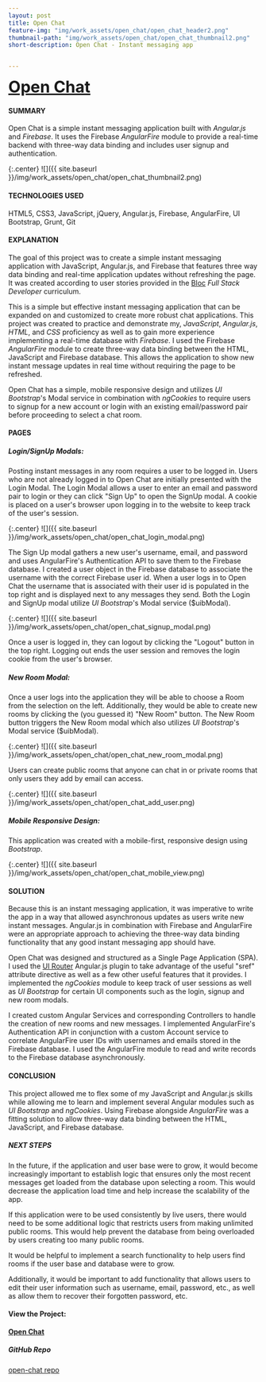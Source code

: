 ```yaml
---
layout: post
title: Open Chat
feature-img: "img/work_assets/open_chat/open_chat_header2.png"
thumbnail-path: "img/work_assets/open_chat/open_chat_thumbnail2.png"
short-description: Open Chat - Instant messaging app


---
```

**<a href="https://openchat.netlify.com/" target="_blank" style="font-size: 2rem;">Open Chat</a>**

#### **SUMMARY**

Open Chat is a simple instant messaging application built with *Angular.js* and *Firebase*. It uses the Firebase *AngularFire* module to provide a real-time backend with three-way data binding and includes user signup and authentication.

{:.center}
![]({{ site.baseurl }}/img/work_assets/open_chat/open_chat_thumbnail2.png)

#### **TECHNOLOGIES USED**

HTML5, CSS3, JavaScript, jQuery, Angular.js, Firebase, AngularFire, UI Bootstrap, Grunt, Git

#### **EXPLANATION**

The goal of this project was to create a simple instant messaging application with JavaScript, Angular.js, and Firebase that features three way data binding and real-time application updates without refreshing the page. It was created according to user stories provided in the <a href="http://bloc.io" target="_blank">Bloc</a> *Full Stack Developer* curriculum.

This is a simple but effective instant messaging application that can be expanded on and customized to create more robust chat applications. This project was created to practice and demonstrate my, *JavaScript*, *Angular.js*, *HTML*, and *CSS* proficiency as well as to gain more experience implementing a real-time database with *Firebase*. I used the Firebase *AngularFire* module to create three-way data binding between the HTML, JavaScript and Firebase database. This allows the application to show new instant message updates in real time without requiring the page to be refreshed.

Open Chat has a simple, mobile responsive design and utilizes *UI Bootstrap*'s Modal service in combination with *ngCookies* to require users to signup for a new account or login with an existing email/password pair before proceeding to select a chat room.

#### **PAGES**

##### **Login/SignUp Modals:**

Posting instant messages in any room requires a user to be logged in. Users who are not already logged in to Open Chat are initially presented with the Login Modal. The Login Modal allows a user to enter an email and password pair to login or they can click "Sign Up" to open the SignUp modal. A cookie is placed on a user's browser upon logging in to the website to keep track of the user's session.

{:.center}
![]({{ site.baseurl }}/img/work_assets/open_chat/open_chat_login_modal.png)

The Sign Up modal gathers a new user's username, email, and password and uses AngularFire's Authentication API to save them to the Firebase database. I created a user object in the Firebase database to associate the username with the correct Firebase user id. When a user logs in to Open Chat the username that is associated with their user id is populated in the top right and is displayed next to any messages they send. Both the Login and SignUp modal utilize *UI Bootstrap*'s Modal service ($uibModal).

{:.center}
![]({{ site.baseurl }}/img/work_assets/open_chat/open_chat_signup_modal.png)

Once a user is logged in, they can logout by clicking the "Logout" button in the top right. Logging out ends the user session and removes the login cookie from the user's browser.

##### **New Room Modal:**

Once a user logs into the application they will be able to choose a Room from the selection on the left. Additionally, they would be able to create new rooms by clicking the (you guessed it) "New Room" button. The New Room button triggers the New Room modal which also utilizes *UI Bootstrap*'s Modal service ($uibModal).

{:.center}
![]({{ site.baseurl }}/img/work_assets/open_chat/open_chat_new_room_modal.png)

Users can create public rooms that anyone can chat in or private rooms that only users they add by email can access.

{:.center}
![]({{ site.baseurl }}/img/work_assets/open_chat/open_chat_add_user.png)

##### **Mobile Responsive Design:**

This application was created with a mobile-first, responsive design using *Bootstrap*.

{:.center}
![]({{ site.baseurl }}/img/work_assets/open_chat/open_chat_mobile_view.png)

#### **SOLUTION**

Because this is an instant messaging application, it was imperative to write the app in a way that allowed asynchronous updates as users write new instant messages. Angular.js in combination with Firebase and AngularFire were an appropriate approach to achieving the three-way data binding functionality that any good instant messaging app should have.

Open Chat was designed and structured as a Single Page Application (SPA). I used the <a href="https://ui-router.github.io/ng1/" target="_blank">UI Router</a> Angular.js plugin to take advantage of the useful "sref" attribute directive as well as a few other useful features that it provides. I implemented the *ngCookies* module to keep track of user sessions as well as *UI Bootstrap* for certain UI components such as the login, signup and new room modals.

I created custom Angular Services and corresponding Controllers to handle the creation of new rooms and new messages. I implemented AngularFire's Authentication API in conjunction with a custom Account service to correlate AngularFire user IDs with usernames and emails stored in the Firebase database. I used the AngularFire module to read and write records to the Firebase database asynchronously.

#### **CONCLUSION**

This project allowed me to flex some of my JavaScript and Angular.js skills while allowing me to learn and implement several Angular modules such as *UI Bootstrap* and *ngCookies*. Using Firebase alongside *AngularFire* was a fitting solution to allow three-way data binding between the HTML, JavaScript, and Firebase database.

##### **NEXT STEPS**

In the future, if the application and user base were to grow, it would become increasingly important to establish logic that ensures only the most recent messages get loaded from the database upon selecting a room. This would decrease the application load time and help increase the scalability of the app.

If this application were to be used consistently by live users, there would need to be some additional logic that restricts users from making unlimited public rooms. This would help prevent the database from being overloaded by users creating too many public rooms.

It would be helpful to implement a search functionality to help users find rooms if the user base and database were to grow.

Additionally, it would be important to add functionality that allows users to edit their user information such as username, email, password, etc., as well as allow them to recover their forgotten password, etc.

#### View the Project:

**<a href="https://openchat.netlify.com/" target="_blank">Open Chat</a>**

##### GitHub Repo
<a href="https://github.com/dmhuebner/open-chat" target="_blank">open-chat repo</a>
